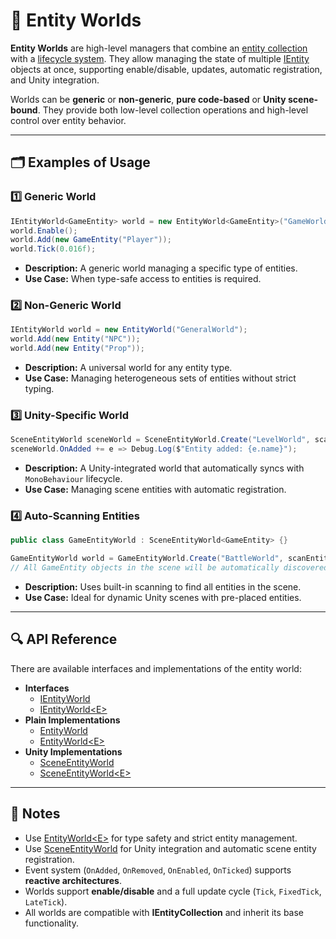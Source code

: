 # 🧩 Entity Worlds

**Entity Worlds** are high-level managers that combine an [entity collection](../Collections/Manual.md) with a
[lifecycle system](../Lifecycle/Manual.md). They allow managing the state of multiple [IEntity](../Entities/IEntity.md)
objects at once, supporting enable/disable, updates, automatic registration, and Unity integration.

Worlds can be **generic** or **non-generic**, **pure code-based** or **Unity scene-bound**. They provide both low-level
collection operations and high-level control over entity behavior.

---

## 🗂 Examples of Usage

<div id="ex1"></div>

### 1️⃣ Generic World

```csharp
IEntityWorld<GameEntity> world = new EntityWorld<GameEntity>("GameWorld");
world.Enable();
world.Add(new GameEntity("Player"));
world.Tick(0.016f);
```

- **Description:** A generic world managing a specific type of entities.
- **Use Case:** When type-safe access to entities is required.

<div id="ex2"></div>

### 2️⃣ Non-Generic World

```csharp
IEntityWorld world = new EntityWorld("GeneralWorld");
world.Add(new Entity("NPC"));
world.Add(new Entity("Prop"));
```

- **Description:** A universal world for any entity type.
- **Use Case:** Managing heterogeneous sets of entities without strict typing.

<div id="ex3"></div>

### 3️⃣ Unity-Specific World

```csharp
SceneEntityWorld sceneWorld = SceneEntityWorld.Create("LevelWorld", scanEntities: true);
sceneWorld.OnAdded += e => Debug.Log($"Entity added: {e.name}");
```

- **Description:** A Unity-integrated world that automatically syncs with `MonoBehaviour` lifecycle.
- **Use Case:** Managing scene entities with automatic registration.

<div id="ex4"></div>

### 4️⃣ Auto-Scanning Entities

```csharp
public class GameEntityWorld : SceneEntityWorld<GameEntity> {}

GameEntityWorld world = GameEntityWorld.Create("BattleWorld", scanEntities: true);
// All GameEntity objects in the scene will be automatically discovered and registered
```

- **Description:** Uses built-in scanning to find all entities in the scene.
- **Use Case:** Ideal for dynamic Unity scenes with pre-placed entities.

---

## 🔍 API Reference

There are available interfaces and implementations of the entity world:

- **Interfaces**
    - [IEntityWorld](IEntityWorld.md) <!-- + -->
    - [IEntityWorld&lt;E&gt;](IEntityWorld%601.md) <!-- + -->
- **Plain Implementations**
    - [EntityWorld](EntityWorld.md) <!-- + -->
    - [EntityWorld&lt;E&gt;](EntityWorld%601.md) <!-- + -->
- **Unity Implementations**
    - [SceneEntityWorld](SceneEntityWorld.md) <!-- + -->
    - [SceneEntityWorld&lt;E&gt;](SceneEntityWorld%601.md) <!-- + -->

---

## 📝 Notes

- Use [EntityWorld&lt;E&gt;](EntityWorld%601.md) for type safety and strict entity management.
- Use [SceneEntityWorld](SceneEntityWorld.md) for Unity integration and automatic scene entity registration.
- Event system (`OnAdded`, `OnRemoved`, `OnEnabled`, `OnTicked`) supports **reactive architectures**.
- Worlds support **enable/disable** and a full update cycle (`Tick`, `FixedTick`, `LateTick`).
- All worlds are compatible with **IEntityCollection** and inherit its base functionality.
